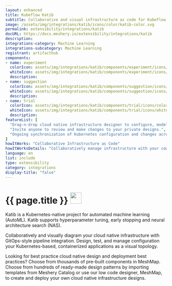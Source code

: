 ```yaml
---
layout: enhanced
title: Kubeflow Katib
subtitle: Collaborative and visual infrastructure as code for Kubeflow Katib
image: /assets/img/integrations/katib/icons/color/katib-color.svg
permalink: extensibility/integrations/katib
docURL: https://docs.meshery.io/extensibility/integrations/katib
description: 
integrations-category: Machine Learning
integrations-subcategory: Machine Learning
registrant: artifacthub
components: 
- name: experiment
  colorIcon: assets/img/integrations/katib/components/experiment/icons/color/experiment-color.svg
  whiteIcon: assets/img/integrations/katib/components/experiment/icons/white/experiment-white.svg
  description: 
- name: suggestion
  colorIcon: assets/img/integrations/katib/components/suggestion/icons/color/suggestion-color.svg
  whiteIcon: assets/img/integrations/katib/components/suggestion/icons/white/suggestion-white.svg
  description: 
- name: trial
  colorIcon: assets/img/integrations/katib/components/trial/icons/color/trial-color.svg
  whiteIcon: assets/img/integrations/katib/components/trial/icons/white/trial-white.svg
  description: 
featureList: [
  "Drag-n-drop cloud native infrastructure designer to configure, model, and deploy your workloads.",
  "Invite anyone to review and make changes to your private designs.",
  "Ongoing synchronization of Kubernetes configuration and changes across any number of clusters."
]
howItWorks: "Collaborative Infrastructure as Code"
howItWorksDetails: "Collaboratively manage infrastructure with your coworkers synchronously sharing the same designs."
language: en
list: include
type: extensibility
category: integrations
display-title: "false"
---
```

<h1>{{ page.title }} <img src="{{ page.image }}" style="width: 35px; height: 35px;" /></h1>

<p>
Katib is a Kubernetes-native project for automated machine learning (AutoML). Katib supports hyperparameter tuning, early stopping and neural architecture search (NAS).
</p>
<p>
    Collaboratively and visually diagram your cloud native infrastructure with GitOps-style pipeline integration. Design, test, and manage configuration your Kubernetes-based, containerized applications as a visual topology.
</p>
<p>
    Looking for best practice cloud native design and deployment best practices? Choose from thousands of pre-built components in MeshMap. Choose from hundreds of ready-made design patterns by importing templates from Meshery Catalog or use our low code designer, MeshMap, to create and deploy your own cloud native infrastructure designs.
</p>
